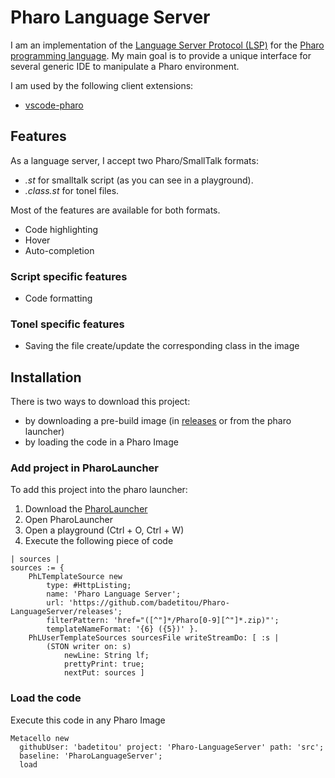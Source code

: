 # Pharo Language Server

I am an implementation of the [Language Server Protocol (LSP)](https://microsoft.github.io/language-server-protocol/implementors/servers/) for the [Pharo programming language](https://pharo.org/).
My main goal is to provide a unique interface for several generic IDE to manipulate a Pharo environment.

I am used by the following client extensions:

- [vscode-pharo](https://github.com/badetitou/vscode-pharo)

## Features

As a language server, I accept two Pharo/SmallTalk formats:

- *.st* for smalltalk script (as you can see in a playground).
- *.class.st* for tonel files.

Most of the features are available for both formats.

- Code highlighting
- Hover
- Auto-completion

### Script specific features

- Code formatting

### Tonel specific features

- Saving the file create/update the corresponding class in the image

## Installation

There is two ways to download this project: 

- by downloading a pre-build image (in [releases](https://github.com/badetitou/Pharo-LanguageServer/releases) or from the pharo launcher)
- by loading the code in a Pharo Image

### Add project in PharoLauncher

To add this project into the pharo launcher:

1. Download the [PharoLauncher](https://pharo.org/download)
2. Open PharoLauncher
3. Open a playground (Ctrl + O, Ctrl + W)
4. Execute the following piece of code

```Smalltalk
| sources |
sources := {
    PhLTemplateSource new
        type: #HttpListing;
        name: 'Pharo Language Server';
        url: 'https://github.com/badetitou/Pharo-LanguageServer/releases';
        filterPattern: 'href="([^"]*/Pharo[0-9][^"]*.zip)"';
        templateNameFormat: '{6} ({5})' }.
    PhLUserTemplateSources sourcesFile writeStreamDo: [ :s | 
        (STON writer on: s)
            newLine: String lf;
            prettyPrint: true;
            nextPut: sources ]
```

### Load the code 

Execute this code in any Pharo Image

```Smalltalk
Metacello new
  githubUser: 'badetitou' project: 'Pharo-LanguageServer' path: 'src';
  baseline: 'PharoLanguageServer';
  load
```
